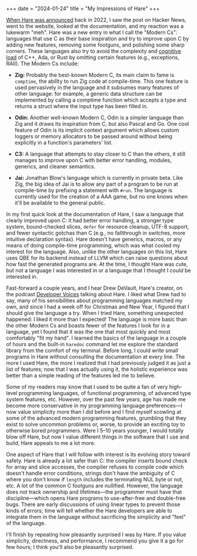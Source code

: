 +++
date = "2024-01-24"
title = "My Impressions of Hare"
+++

[When Hare was announced](https://harelang.org/blog/2022-04-25-announcing-hare/) back in 2022, I saw the post on Hacker News, went to the website, looked at the documentation, and my reaction was a lukewarm "meh".
Hare was a new entry in what I call the "Modern Cs": languages that use C as their base inspiration and try to improve upon C by adding new features, removing some footguns, and polishing some sharp corners.
These languages also try to avoid the complexity and [cognitive load](https://github.com/zakirullin/cognitive-load/blob/main/README.md#feature-rich-languages) of C++, Ada, or Rust by omitting certain features (e.g., exceptions, RAII).
The Modern Cs include:

- **Zig:** Probably the best-known Modern C, its main claim to fame is `comptime`, the ability to run Zig code at compile-time.
This one feature is used pervasively in the language and it subsumes many features of other language: for example, a generic data structure can be implemented by calling a comptime function which accepts a type and returns a struct where the input type has been filled in.

- **Odin:** Another well-known Modern C, Odin is a simpler language than Zig and it draws its inspiration from C, but also Pascal and Go. One cool feature of Odin is its implicit context argument which allows custom loggers or memory allocators to be passed around without being explicitly in a function's parameters' list.

- **C3:** A language that attempts to stay closer to C than the others, it still manages to improve upon C with better error handling, modules, generics, and cleaner semantics.

- **Jai:** Jonathan Blow's language which is currently in private beta. Like Zig, the big idea of Jai is to allow any part of a program to be run at compile-time by prefixing a statement with `#run`. The language is currently used for the creation of a AAA game, but no one knows when it'll be available to the general public.

In my first quick look at the documentation of Hare, I saw a language that clearly improved upon C: it had better error handling, a stronger type system, bound-checked slices, `defer` for resource cleanup, UTF-8 support, and fewer syntactic gotchas than C (e.g., no fallthrough in switches, more intuitive declaration syntax).
Hare doesn't have generics, macros, or any means of doing compile-time programming, which was what cooled my interest for the language.
Also, unlike the other languages on this list, Hare uses QBE for its backend instead of LLVM which can raise questions about how fast the generated programs are.
At the time, I thought Hare was cute, but not a language I was interested in or a language that I thought I _could_ be interested in.

Fast-forward a couple years, and I hear Drew DeVault, Hare's creator, on the podcast [Developer Voices](https://www.youtube.com/watch?v=42y2Q9io3Xs) talking about Hare.
I liked what Drew had to say, many of his sensibilities about programming languages matched my own, and since I had a week off for Christmas and New Year, I figured that I should give the language a try.
When I tried Hare, something unexpected happened: I liked it more than I expected!
The language is more basic than the other Modern Cs and boasts fewer of the features I look for in a language, yet I found that it was the one that most quickly and most comfortably "fit my hand".
I learned the basics of the language in a couple of hours and the built-in `haredoc` command let me explore the standard library from the comfort of my terminal.
Before long, I could write small programs in Hare without consulting the documentation at every line.
The more I used Hare, the more I realized that I had previously judged it as just a list of features; now that I was actually using it, the holistic experience was better than a simple reading of the features led me to believe.

Some of my readers may know that I used to be quite a fan of very high-level programming languages, of functional programming, of advanced type system features, etc.
However, over the past few years, age has made me become more conservative in my programming language preferences—I now value simplicity more than I did before and I find myself scowling at some of the advanced modern programming features, grumbling that they exist to solve uncommon problems or, worse, to provide an exciting toy to otherwise bored programmers.
Were I 5–10 years younger, I would totally blow off Hare, but now I value different things in the software that I use and build, Hare appeals to me a lot more.

One aspect of Hare that I will follow with interest is its evolving story toward safety.
Hare is already a lot safer than C: the compiler inserts bound check for array and slice accesses, the compiler refuses to compile code which doesn't handle error conditions, strings don't have the ambiguity of C where you don't know if `length` includes the terminating NUL byte or not, etc.
A lot of the common C footguns are nullified.
However, the language does not track ownership and lifetimes—the programmer must have that discipline—which opens Hare programs to use-after-free and double-free bugs.
There are early discussions of using linear types to prevent those kinds of errors; time will tell whether the Hare developers are able to integrate them in the language without sacrificing the simplicity and "feel" of the language.

I'll finish by repeating how pleasantly surprised I was by Hare.
If you value simplicity, directness, and performance, I recommend you give it a go for few hours; I think you'll also be pleasantly surprised.
